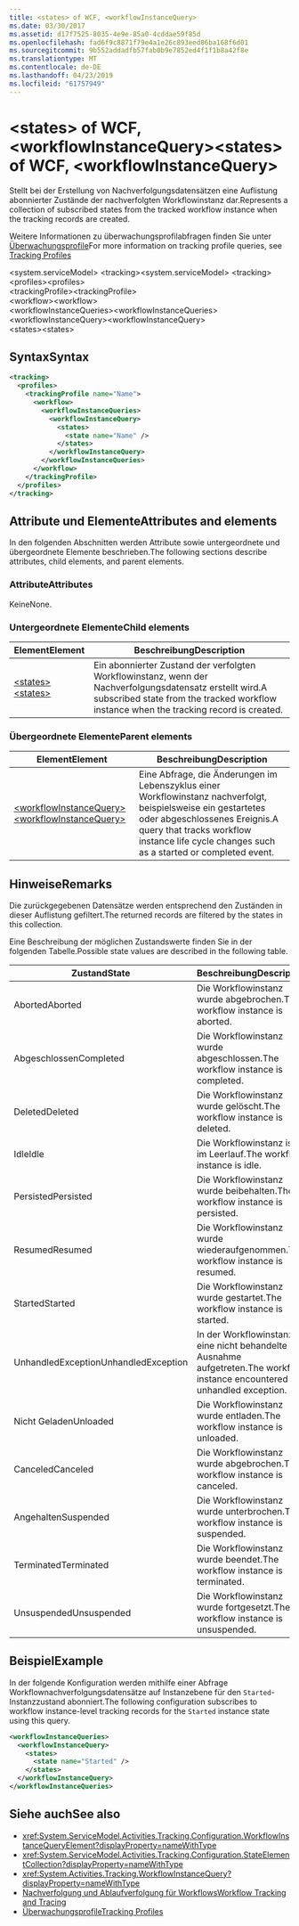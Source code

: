 ```yaml
---
title: <states> of WCF, <workflowInstanceQuery>
ms.date: 03/30/2017
ms.assetid: d17f7525-8035-4e9e-85a0-4cddae59f85d
ms.openlocfilehash: fad6f9c8871f79e4a1e26c893eed86ba168f6d01
ms.sourcegitcommit: 9b552addadfb57fab0b9e7852ed4f1f1b8a42f8e
ms.translationtype: MT
ms.contentlocale: de-DE
ms.lasthandoff: 04/23/2019
ms.locfileid: "61757949"
---
```

# <a name="states-of-wcf-workflowinstancequery"></a><span data-ttu-id="2642e-102">\<states> of WCF, \<workflowInstanceQuery></span><span class="sxs-lookup"><span data-stu-id="2642e-102">\<states> of WCF, \<workflowInstanceQuery></span></span>

<span data-ttu-id="2642e-103">Stellt bei der Erstellung von Nachverfolgungsdatensätzen eine Auflistung abonnierter Zustände der nachverfolgten Workflowinstanz dar.</span><span class="sxs-lookup"><span data-stu-id="2642e-103">Represents a collection of subscribed states from the tracked workflow instance when the tracking records are created.</span></span>  
  
<span data-ttu-id="2642e-104">Weitere Informationen zu überwachungsprofilabfragen finden Sie unter [Überwachungsprofile](../../../../../docs/framework/windows-workflow-foundation/tracking-profiles.md)</span><span class="sxs-lookup"><span data-stu-id="2642e-104">For more information on tracking profile queries, see [Tracking Profiles](../../../../../docs/framework/windows-workflow-foundation/tracking-profiles.md)</span></span>  
  
<span data-ttu-id="2642e-105">\<system.serviceModel> \<tracking></span><span class="sxs-lookup"><span data-stu-id="2642e-105">\<system.serviceModel> \<tracking></span></span>  
<span data-ttu-id="2642e-106">\<profiles></span><span class="sxs-lookup"><span data-stu-id="2642e-106">\<profiles></span></span>  
<span data-ttu-id="2642e-107">\<trackingProfile></span><span class="sxs-lookup"><span data-stu-id="2642e-107">\<trackingProfile></span></span>  
<span data-ttu-id="2642e-108">\<workflow></span><span class="sxs-lookup"><span data-stu-id="2642e-108">\<workflow></span></span>  
<span data-ttu-id="2642e-109">\<workflowInstanceQueries></span><span class="sxs-lookup"><span data-stu-id="2642e-109">\<workflowInstanceQueries></span></span>  
<span data-ttu-id="2642e-110">\<workflowInstanceQuery></span><span class="sxs-lookup"><span data-stu-id="2642e-110">\<workflowInstanceQuery></span></span>  
<span data-ttu-id="2642e-111">\<states></span><span class="sxs-lookup"><span data-stu-id="2642e-111">\<states></span></span>  
  
## <a name="syntax"></a><span data-ttu-id="2642e-112">Syntax</span><span class="sxs-lookup"><span data-stu-id="2642e-112">Syntax</span></span>  
  
```xml  
<tracking>
  <profiles>
    <trackingProfile name="Name">
      <workflow>
        <workflowInstanceQueries>
          <workflowInstanceQuery>
            <states>
              <state name="Name" />
            </states>
          </workflowInstanceQuery>
        </workflowInstanceQueries>
      </workflow>
    </trackingProfile>
  </profiles>
</tracking>
```  
  
## <a name="attributes-and-elements"></a><span data-ttu-id="2642e-113">Attribute und Elemente</span><span class="sxs-lookup"><span data-stu-id="2642e-113">Attributes and elements</span></span>

<span data-ttu-id="2642e-114">In den folgenden Abschnitten werden Attribute sowie untergeordnete und übergeordnete Elemente beschrieben.</span><span class="sxs-lookup"><span data-stu-id="2642e-114">The following sections describe attributes, child elements, and parent elements.</span></span>  
  
### <a name="attributes"></a><span data-ttu-id="2642e-115">Attribute</span><span class="sxs-lookup"><span data-stu-id="2642e-115">Attributes</span></span>  

<span data-ttu-id="2642e-116">Keine</span><span class="sxs-lookup"><span data-stu-id="2642e-116">None.</span></span>  
  
### <a name="child-elements"></a><span data-ttu-id="2642e-117">Untergeordnete Elemente</span><span class="sxs-lookup"><span data-stu-id="2642e-117">Child elements</span></span>
  
|<span data-ttu-id="2642e-118">Element</span><span class="sxs-lookup"><span data-stu-id="2642e-118">Element</span></span>|<span data-ttu-id="2642e-119">Beschreibung</span><span class="sxs-lookup"><span data-stu-id="2642e-119">Description</span></span>|  
|-------------|-----------------|  
|[<span data-ttu-id="2642e-120">\<states></span><span class="sxs-lookup"><span data-stu-id="2642e-120">\<states></span></span>](state-of-wcf-workflowinstancequery.md)|<span data-ttu-id="2642e-121">Ein abonnierter Zustand der verfolgten Workflowinstanz, wenn der Nachverfolgungsdatensatz erstellt wird.</span><span class="sxs-lookup"><span data-stu-id="2642e-121">A subscribed state from the tracked workflow instance when the tracking record is created.</span></span>|  
  
### <a name="parent-elements"></a><span data-ttu-id="2642e-122">Übergeordnete Elemente</span><span class="sxs-lookup"><span data-stu-id="2642e-122">Parent elements</span></span>  
  
|<span data-ttu-id="2642e-123">Element</span><span class="sxs-lookup"><span data-stu-id="2642e-123">Element</span></span>|<span data-ttu-id="2642e-124">Beschreibung</span><span class="sxs-lookup"><span data-stu-id="2642e-124">Description</span></span>|  
|-------------|-----------------|  
|[<span data-ttu-id="2642e-125">\<workflowInstanceQuery></span><span class="sxs-lookup"><span data-stu-id="2642e-125">\<workflowInstanceQuery></span></span>](../../../../../docs/framework/configure-apps/file-schema/windows-workflow-foundation/workflowinstancequery.md)|<span data-ttu-id="2642e-126">Eine Abfrage, die Änderungen im Lebenszyklus einer Workflowinstanz nachverfolgt, beispielsweise ein gestartetes oder abgeschlossenes Ereignis.</span><span class="sxs-lookup"><span data-stu-id="2642e-126">A query that tracks workflow instance life cycle changes such as a started or completed event.</span></span>|  
  
## <a name="remarks"></a><span data-ttu-id="2642e-127">Hinweise</span><span class="sxs-lookup"><span data-stu-id="2642e-127">Remarks</span></span>

<span data-ttu-id="2642e-128">Die zurückgegebenen Datensätze werden entsprechend den Zuständen in dieser Auflistung gefiltert.</span><span class="sxs-lookup"><span data-stu-id="2642e-128">The returned records are filtered by the states in this collection.</span></span>  
  
<span data-ttu-id="2642e-129">Eine Beschreibung der möglichen Zustandswerte finden Sie in der folgenden Tabelle.</span><span class="sxs-lookup"><span data-stu-id="2642e-129">Possible state values are described in the following table.</span></span>  
  
|<span data-ttu-id="2642e-130">Zustand</span><span class="sxs-lookup"><span data-stu-id="2642e-130">State</span></span>|<span data-ttu-id="2642e-131">Beschreibung</span><span class="sxs-lookup"><span data-stu-id="2642e-131">Description</span></span>|  
|-----------|-----------------|  
|<span data-ttu-id="2642e-132">Aborted</span><span class="sxs-lookup"><span data-stu-id="2642e-132">Aborted</span></span>|<span data-ttu-id="2642e-133">Die Workflowinstanz wurde abgebrochen.</span><span class="sxs-lookup"><span data-stu-id="2642e-133">The workflow instance is aborted.</span></span>|  
|<span data-ttu-id="2642e-134">Abgeschlossen</span><span class="sxs-lookup"><span data-stu-id="2642e-134">Completed</span></span>|<span data-ttu-id="2642e-135">Die Workflowinstanz wurde abgeschlossen.</span><span class="sxs-lookup"><span data-stu-id="2642e-135">The workflow instance is completed.</span></span>|  
|<span data-ttu-id="2642e-136">Deleted</span><span class="sxs-lookup"><span data-stu-id="2642e-136">Deleted</span></span>|<span data-ttu-id="2642e-137">Die Workflowinstanz wurde gelöscht.</span><span class="sxs-lookup"><span data-stu-id="2642e-137">The workflow instance is deleted.</span></span>|  
|<span data-ttu-id="2642e-138">Idle</span><span class="sxs-lookup"><span data-stu-id="2642e-138">Idle</span></span>|<span data-ttu-id="2642e-139">Die Workflowinstanz ist im Leerlauf.</span><span class="sxs-lookup"><span data-stu-id="2642e-139">The workflow instance is idle.</span></span>|  
|<span data-ttu-id="2642e-140">Persisted</span><span class="sxs-lookup"><span data-stu-id="2642e-140">Persisted</span></span>|<span data-ttu-id="2642e-141">Die Workflowinstanz wurde beibehalten.</span><span class="sxs-lookup"><span data-stu-id="2642e-141">The workflow instance is persisted.</span></span>|  
|<span data-ttu-id="2642e-142">Resumed</span><span class="sxs-lookup"><span data-stu-id="2642e-142">Resumed</span></span>|<span data-ttu-id="2642e-143">Die Workflowinstanz wurde wiederaufgenommen.</span><span class="sxs-lookup"><span data-stu-id="2642e-143">The workflow instance is resumed.</span></span>|  
|<span data-ttu-id="2642e-144">Started</span><span class="sxs-lookup"><span data-stu-id="2642e-144">Started</span></span>|<span data-ttu-id="2642e-145">Die Workflowinstanz wurde gestartet.</span><span class="sxs-lookup"><span data-stu-id="2642e-145">The workflow instance is started.</span></span>|  
|<span data-ttu-id="2642e-146">UnhandledException</span><span class="sxs-lookup"><span data-stu-id="2642e-146">UnhandledException</span></span>|<span data-ttu-id="2642e-147">In der Workflowinstanz ist eine nicht behandelte Ausnahme aufgetreten.</span><span class="sxs-lookup"><span data-stu-id="2642e-147">The workflow instance encountered an unhandled exception.</span></span>|  
|<span data-ttu-id="2642e-148">Nicht Geladen</span><span class="sxs-lookup"><span data-stu-id="2642e-148">Unloaded</span></span>|<span data-ttu-id="2642e-149">Die Workflowinstanz wurde entladen.</span><span class="sxs-lookup"><span data-stu-id="2642e-149">The workflow instance is unloaded.</span></span>|  
|<span data-ttu-id="2642e-150">Canceled</span><span class="sxs-lookup"><span data-stu-id="2642e-150">Canceled</span></span>|<span data-ttu-id="2642e-151">Die Workflowinstanz wurde abgebrochen.</span><span class="sxs-lookup"><span data-stu-id="2642e-151">The workflow instance is canceled.</span></span>|  
|<span data-ttu-id="2642e-152">Angehalten</span><span class="sxs-lookup"><span data-stu-id="2642e-152">Suspended</span></span>|<span data-ttu-id="2642e-153">Die Workflowinstanz wurde unterbrochen.</span><span class="sxs-lookup"><span data-stu-id="2642e-153">The workflow instance is suspended.</span></span>|  
|<span data-ttu-id="2642e-154">Terminated</span><span class="sxs-lookup"><span data-stu-id="2642e-154">Terminated</span></span>|<span data-ttu-id="2642e-155">Die Workflowinstanz wurde beendet.</span><span class="sxs-lookup"><span data-stu-id="2642e-155">The workflow instance is terminated.</span></span>|  
|<span data-ttu-id="2642e-156">Unsuspended</span><span class="sxs-lookup"><span data-stu-id="2642e-156">Unsuspended</span></span>|<span data-ttu-id="2642e-157">Die Workflowinstanz wurde fortgesetzt.</span><span class="sxs-lookup"><span data-stu-id="2642e-157">The workflow instance is unsuspended.</span></span>|  
  
## <a name="example"></a><span data-ttu-id="2642e-158">Beispiel</span><span class="sxs-lookup"><span data-stu-id="2642e-158">Example</span></span>

<span data-ttu-id="2642e-159">In der folgende Konfiguration werden mithilfe einer Abfrage Workflownachverfolgungsdatensätze auf Instanzebene für den `Started`-Instanzzustand abonniert.</span><span class="sxs-lookup"><span data-stu-id="2642e-159">The following configuration subscribes to workflow instance-level tracking records for the `Started` instance state using this query.</span></span>  
  
```xml  
<workflowInstanceQueries>
  <workflowInstanceQuery>
    <states>
      <state name="Started" />
    </states>
  </workflowInstanceQuery>
</workflowInstanceQueries>
```  
  
## <a name="see-also"></a><span data-ttu-id="2642e-160">Siehe auch</span><span class="sxs-lookup"><span data-stu-id="2642e-160">See also</span></span>

- <xref:System.ServiceModel.Activities.Tracking.Configuration.WorkflowInstanceQueryElement?displayProperty=nameWithType>
- <xref:System.ServiceModel.Activities.Tracking.Configuration.StateElementCollection?displayProperty=nameWithType>
- <xref:System.Activities.Tracking.WorkflowInstanceQuery?displayProperty=nameWithType>
- [<span data-ttu-id="2642e-161">Nachverfolgung und Ablaufverfolgung für Workflows</span><span class="sxs-lookup"><span data-stu-id="2642e-161">Workflow Tracking and Tracing</span></span>](../../../../../docs/framework/windows-workflow-foundation/workflow-tracking-and-tracing.md)
- [<span data-ttu-id="2642e-162">Überwachungsprofile</span><span class="sxs-lookup"><span data-stu-id="2642e-162">Tracking Profiles</span></span>](../../../../../docs/framework/windows-workflow-foundation/tracking-profiles.md)
